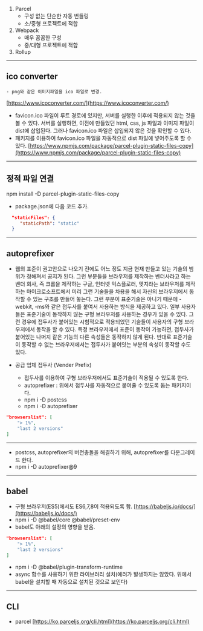 
1. Parcel
    - 구성 없는 단순한 자동 번들링
    - 소/중형 프로젝트에 적합
1. Webpack
    - 매우 꼼꼼한 구성
    - 중/대형 프로젝트에 적합
1. Rollup


---
## ico converter
    - png와 같은 이미지파일을 ico 파일로 변경.
[https://www.icoconverter.com/](https://www.icoconverter.com/)

- favicon.ico 파일이 루트 경로에 있지만, 서버를 실행한 이후에 적용되지 않는 것을 볼 수 있다. 서버를 실행하면, 이전에 만들었던 html, css, js 파일과 이미지 파일이 dist에 삽입된다. 그러나 favicon.ico 파일은 삽입되지 않은 것을 확인할 수 있다.
- 패키지를 이용하여 favicon.ico 파일을 자동적으로 dist 파일에 넣어주도록 할 수 있다.
[https://www.npmjs.com/package/parcel-plugin-static-files-copy](https://www.npmjs.com/package/parcel-plugin-static-files-copy)

---
## 정적 파일 연결
npm install -D parcel-plugin-static-files-copy
- package.json에 다음 코드 추가.
```json
  "staticFiles": {
     "staticPath": "static"
  }
```

---
## autoprefixer
- 웹의 표준이 권고안으로 나오기 전에도 어느 정도 지금 현재 만들고 있는 기술의 범위가 정해져서 공지가 된다. 그런 부분들을 브라우저를 제작하는 벤더사라고 하는 벤더 회사, 즉 크롬을 제작하는 구글, 인터넷 익스플로러, 엣지라는 브라우저를 제작하는 마이크로소프트에서 미리 그런 기술들을 차용을 해서 자신의 브라우저에서 동작할 수 있는 구조를 만들어 놓는다. 그런 부분이 표준기술은 아니기 때문에 -webkit, -ms와 같은 접두사를 붙여서 사용하는 방식을 제공하고 있다. 일부 사용자들은 표준기술이 동작하지 않는 구형 브라우저를 사용하는 경우가 있을 수 있다. 그런 경우에 접두사가 붙어있는 시험적으로 적용되었던 기술들이 사용자의 구형 브라우저에서 동작을 할 수 있다. 특정 브라우저에서 표준이 동작이 가능하면, 접두사가 붙어있는 나머지 같은 기능의 다른 속성들은 동작하지 않게 된다. 반대로 표준기술이 동작할 수 없는 브라우저에서는 접두사가 붙어잇는 부분의 속성이 동작할 수도 있다.

- 공급 업체 접두사 (Vender Prefix)
    - 접두사를 이용하여 구형 브라우저에서도 표준기술이 적용될 수 있도록 한다.
    - autoprefixer : 위에서 접두사를 자동적으로 붙여줄 수 있도록 돕는 패키지이다.
    - npm i -D postcss
    - npm i -D autoprefixer

```json
"browserslist": [
    "> 1%",
    "last 2 versions"
]
```

---

- postcss, autoprefixer의 버전충돌을 해결하기 위해, autoprefixer를 다운그레이드 한다.
- npm i -D autoprefixer@9


---
## babel
- 구형 브라우저(ES5)에서도 ES6,7,8이 적용되도록 함.
[https://babeljs.io/docs/](https://babeljs.io/docs/)
- npm i -D @babel/core @babel/preset-env
- babel도 아래의 설정의 영향을 받음.
```json
"browserslist": [
    "> 1%",
    "last 2 versions"
]
```
- npm i -D @babel/plugin-transform-runtime
- async 함수를 사용하기 위한 라이브러리 설치(에러가 발생하지는 않았다. 위에서 babel을 설치할 때 자동으로 설치된 것으로 보인다)

---
## CLI
- parcel
[https://ko.parceljs.org/cli.html](https://ko.parceljs.org/cli.html)